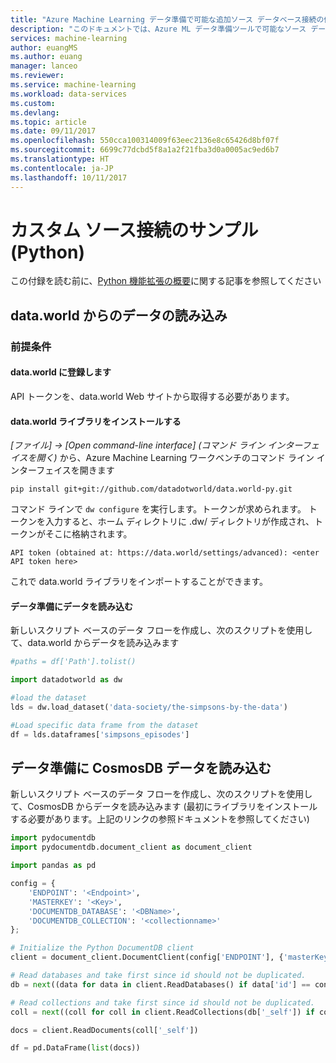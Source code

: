 ```yaml
---
title: "Azure Machine Learning データ準備で可能な追加ソース データベース接続の例 | Microsoft Docs"
description: "このドキュメントでは、Azure ML データ準備ツールで可能なソース データベース接続ー式の例を示します"
services: machine-learning
author: euangMS
ms.author: euang
manager: lanceo
ms.reviewer: 
ms.service: machine-learning
ms.workload: data-services
ms.custom: 
ms.devlang: 
ms.topic: article
ms.date: 09/11/2017
ms.openlocfilehash: 550cca100314009f63eec2136e8c65426d8bf07f
ms.sourcegitcommit: 6699c77dcbd5f8a1a2f21fba3d0a0005ac9ed6b7
ms.translationtype: HT
ms.contentlocale: ja-JP
ms.lasthandoff: 10/11/2017
---
```

# <a name="sample-of-custom-source-connections-python"></a>カスタム ソース接続のサンプル (Python) 
この付録を読む前に、[Python 機能拡張の概要](data-prep-python-extensibility-overview.md)に関する記事を参照してください

## <a name="loading-data-from-dataworld"></a>data.world からのデータの読み込み

### <a name="prerequisites"></a>前提条件

#### <a name="register-yourself-at-dataworld"></a>data.world に登録します
API トークンを、data.world Web サイトから取得する必要があります。

#### <a name="install-dataworld-library"></a>data.world ライブラリをインストールする

_[ファイル] -> [Open command-line interface] (コマンド ライン インターフェイスを開く)_ から、Azure Machine Learning ワークベンチのコマンド ライン インターフェイスを開きます

```console
pip install git+git://github.com/datadotworld/data.world-py.git
```

コマンド ラインで `dw configure` を実行します。トークンが求められます。 トークンを入力すると、ホーム ディレクトリに .dw/ ディレクトリが作成され、トークンがそこに格納されます。

```
API token (obtained at: https://data.world/settings/advanced): <enter API token here>
```
これで data.world ライブラリをインポートすることができます。

#### <a name="load-data-into-data-preparation"></a>データ準備にデータを読み込む

新しいスクリプト ベースのデータ フローを作成し、次のスクリプトを使用して、data.world からデータを読み込みます

```python
#paths = df['Path'].tolist()

import datadotworld as dw

#load the dataset
lds = dw.load_dataset('data-society/the-simpsons-by-the-data')

#Load specific data frame from the dataset
df = lds.dataframes['simpsons_episodes']

```

## <a name="load-cosmosdb-data-into-data-preparation"></a>データ準備に CosmosDB データを読み込む

新しいスクリプト ベースのデータ フローを作成し、次のスクリプトを使用して、CosmosDB からデータを読み込みます (最初にライブラリをインストールする必要があります。上記のリンクの参照ドキュメントを参照してください)

```python
import pydocumentdb
import pydocumentdb.document_client as document_client

import pandas as pd

config = { 
    'ENDPOINT': '<Endpoint>',
    'MASTERKEY': '<Key>',
    'DOCUMENTDB_DATABASE': '<DBName>',
    'DOCUMENTDB_COLLECTION': '<collectionname>'
};

# Initialize the Python DocumentDB client
client = document_client.DocumentClient(config['ENDPOINT'], {'masterKey': config['MASTERKEY']})

# Read databases and take first since id should not be duplicated.
db = next((data for data in client.ReadDatabases() if data['id'] == config['DOCUMENTDB_DATABASE']))

# Read collections and take first since id should not be duplicated.
coll = next((coll for coll in client.ReadCollections(db['_self']) if coll['id'] == config['DOCUMENTDB_COLLECTION']))

docs = client.ReadDocuments(coll['_self'])

df = pd.DataFrame(list(docs))
```
